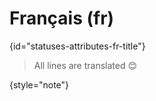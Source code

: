 # Français (fr)
{id="statuses-attributes-fr-title"}


> All lines are translated 😊
>
{style="note"}
